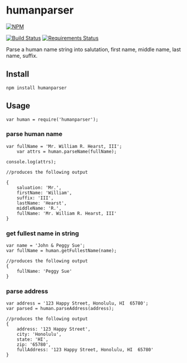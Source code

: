 humanparser
=========

[![NPM](https://nodei.co/npm/humanparser.png)](https://nodei.co/npm/humanparser/)

[![Build Status](https://travis-ci.org/chovy/humanparser.svg?branch=master)](https://travis-ci.org/chovy/humanparser) [![Requirements Status](https://requires.io/github/chovy/humanparser/requirements.png?branch=master)](https://requires.io/github/chovy/humanparser/requirements/?branch=master)

Parse a human name string into salutation, first name, middle name, last name, suffix.

## Install

    npm install humanparser

## Usage

    var human = require('humanparser');
    
### parse human name    

    var fullName = 'Mr. William R. Hearst, III';
		var attrs = human.parseName(fullName);

    console.log(attrs);

    //produces the following output
    
    { 
        saluation: 'Mr.',
        firstName: 'William',
        suffix: 'III',
        lastName: 'Hearst',
        middleName: 'R.',
        fullName: 'Mr. William R. Hearst, III'
    }
      
### get fullest name in string

    var name = 'John & Peggy Sue';
    var fullName = human.getFullestName(name);

    //produces the following output
    {
        fullName: 'Peggy Sue'
    }
      
### parse address

    var address = '123 Happy Street, Honolulu, HI  65780';
    var parsed = human.parseAddress(address);
    
    //produces the following output    
    {
        address: '123 Happy Street',
        city: 'Honolulu',
        state: 'HI',
        zip: '65780',
        fullAddress: '123 Happy Street, Honolulu, HI  65780'
    }

